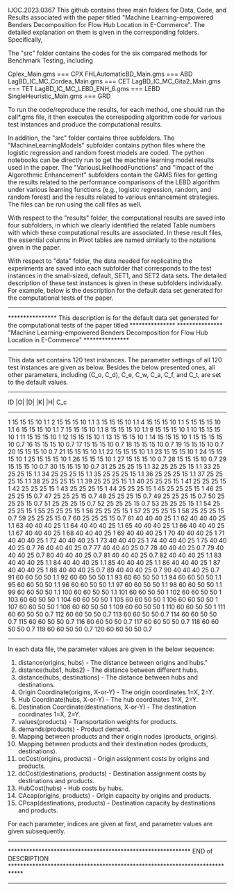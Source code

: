 IJOC.2023.0367
This github contains three main folders for Data, Code, and Results associated with the paper titled "Machine Learning-empowered Benders Decomposition for Flow Hub Location in E-Commerce". The detailed explanation on them is given in the corresponding folders. Specifically,

The "src" folder contains the codes for the six compared methods for Benchmark Testing, including

Cplex_Main.gms                            ===  CPX
FHLAutomaticBD_Main.gms                   ===  ABD
LagBD_IC_MC_Cordea_Main.gms               ===  CET
LagBD_IC_MC_Gita2_Main.gms                ===  TET
LagBD_IC_MC_LEBD_ENH_6.gms                ===  LEBD
SingleHeuristic_Main.gms                  ===  GRD

To run the code/reproduce the results, for each method, one should run the call*.gms file, it then executes the correspoding algorithm code for various test instances and produce the computational results.

In addition, the "src" folder contains three subfolders. The "MachineLearningModels" subfolder contains python files where the logistic regression and random forest models are coded. The python notebooks can be directly run to get the machine learning model results used in the paper.  The "VariousLikelihoodFunctions" and "Impact of the Algorothmic Enhancement" subfolders contain the GAMS files for getting the results related to the performance comparisons of the LEBD algorithm under various learning functions (e.g., logistic regression, random, and random forest) and the results related to various enhancement strategies. The files can be run using the call files as well.


With respect to the "results" folder, the computational results are saved into four subfolders, in which we clearly identified the related Table numbers with which these computational results are associated.  In these result files, the essential columns in Pivot tables are named similarly to the notations given in the paper.

With respect to "data" folder, the data needed for replicating the experiments are saved into each subfolder that corresponds to the test instances in the small-sized, default, SET1, and SET2 data sets. The detailed description of these test instances is given in these subfolders individually. For example, below is the description for the default data set generated for the computational tests of the paper.

**************************************************************************************************************************************
**************** This description is for the default data set generated for the computational tests of the paper titled ***************
*************** "Machine Learning-empowered Benders Decomposition for Flow Hub Location in E-Commerce"    ***************
***************************************************************************************************************************************

This data set contains 120 test instances. The parameter settings of all 120 test instances are given as below. Besides the below presented ones, all other parameters, including (C_o, C_d), C_e, C_w, C_a, C_f, and C_t, are set to the default values.

___________________________
ID	|O|	|D|	|K|	|H|	C_c
___________________________
1	15	15	15	10	1.1
2	15	15	15	10	1.1
3	15	15	15	10	1.1
4	15	15	15	10	1.1
5	15	15	15	10	1.1
6	15	15	15	10	1.1
7	15	15	15	10	1.1
8	15	15	15	10	1.1
9	15	15	15	10	1
10	15	15	15	10	1
11	15	15	15	10	1
12	15	15	15	10	1
13	15	15	15	10	1
14	15	15	15	10	1
15	15	15	15	10	0.7
16	15	15	15	10	0.7
17	15	15	15	10	0.7
18	15	15	15	10	0.7
19	15	15	15	10	0.7
20	15	15	15	10	0.7
21	15	15	15	10	1.1
22	15	15	15	10	1.1
23	15	15	15	10	1
24	15	15	15	10	1
25	15	15	15	10	1
26	15	15	15	10	1
27	15	15	15	10	0.7
28	15	15	15	10	0.7
29	15	15	15	10	0.7
30	15	15	15	10	0.7
31	25	25	25	15	1.1
32	25	25	25	15	1.1
33	25	25	25	15	1.1
34	25	25	25	15	1.1
35	25	25	25	15	1.1
36	25	25	25	15	1.1
37	25	25	25	15	1.1
38	25	25	25	15	1.1
39	25	25	25	15	1.1
40	25	25	25	15	1
41	25	25	25	15	1
42	25	25	25	15	1
43	25	25	25	15	1
44	25	25	25	15	1
45	25	25	25	15	1
46	25	25	25	15	0.7
47	25	25	25	15	0.7
48	25	25	25	15	0.7
49	25	25	25	15	0.7
50	25	25	25	15	0.7
51	25	25	25	15	0.7
52	25	25	25	15	0.7
53	25	25	25	15	1.1
54	25	25	25	15	1
55	25	25	25	15	1
56	25	25	25	15	1
57	25	25	25	15	1
58	25	25	25	15	0.7
59	25	25	25	15	0.7
60	25	25	25	15	0.7
61	40	40	40	25	1.1
62	40	40	40	25	1.1
63	40	40	40	25	1.1
64	40	40	40	25	1.1
65	40	40	40	25	1.1
66	40	40	40	25	1.1
67	40	40	40	25	1
68	40	40	40	25	1
69	40	40	40	25	1
70	40	40	40	25	1
71	40	40	40	25	1
72	40	40	40	25	1
73	40	40	40	25	1
74	40	40	40	25	1
75	40	40	40	25	0.7
76	40	40	40	25	0.7
77	40	40	40	25	0.7
78	40	40	40	25	0.7
79	40	40	40	25	0.7
80	40	40	40	25	0.7
81	40	40	40	25	0.7
82	40	40	40	25	1.1
83	40	40	40	25	1.1
84	40	40	40	25	1.1
85	40	40	40	25	1.1
86	40	40	40	25	1
87	40	40	40	25	1
88	40	40	40	25	0.7
89	40	40	40	25	0.7
90	40	40	40	25	0.7
91	60	60	50	50	1.1
92	60	60	50	50	1.1
93	60	60	50	50	1.1
94	60	60	50	50	1.1
95	60	60	50	50	1.1
96	60	60	50	50	1.1
97	60	60	50	50	1.1
98	60	60	50	50	1.1
99	60	60	50	50	1.1
100	60	60	50	50	1.1
101	60	60	50	50	1
102	60	60	50	50	1
103	60	60	50	50	1
104	60	60	50	50	1
105	60	60	50	50	1
106	60	60	50	50	1
107	60	60	50	50	1
108	60	60	50	50	1
109	60	60	50	50	1
110	60	60	50	50	1
111	60	60	50	50	0.7
112	60	60	50	50	0.7
113	60	60	50	50	0.7
114	60	60	50	50	0.7
115	60	60	50	50	0.7
116	60	60	50	50	0.7
117	60	60	50	50	0.7
118	60	60	50	50	0.7
119	60	60	50	50	0.7
120	60	60	50	50	0.7
___________________________

In each data file, the parameter values are given in the below sequence:

1. distance(origins, hubs) - The distance between origins and hubs." 
2. distance(hubs1, hubs2) - The distance between different hubs.
3. distance(hubs, destinations) - The distance between hubs and destinations.
4. Origin Coordinate(origins, X-or-Y) - The origin coordinates 1=X, 2=Y.
5. Hub Coordinate(hubs, X-or-Y) - The hub coordinates 1=X, 2=Y.
6. Destination Coordinate(destinations, X-or-Y) - The destination coordinates 1=X, 2=Y.
7. values(products) - Transportation weights for products.
8. demands(products) - Product demand.
9. Mapping between products and their origin nodes (products, origins).
10. Mapping between products and their destination nodes (products, destinations).
11. ocCost(origins, products) - Origin assignment costs by origins and products.
12. dcCost(destinations, products) - Destination assignment costs by destinations and products.
13. HubCost(hubs) - Hub costs by hubs.
14. CAcap(origins, products) - Origin capacity by origins and products.
15. CPcap(destinations, products) - Destination capacity by destinations and products.

For each parameter, indices are given at first, and parameter values are given subsequently.

************************************************************************************************************************************************************ 
************************************************************ END of DESCRIPTION ****************************************************************************
************************************************************************************************************************************************************ 


 
